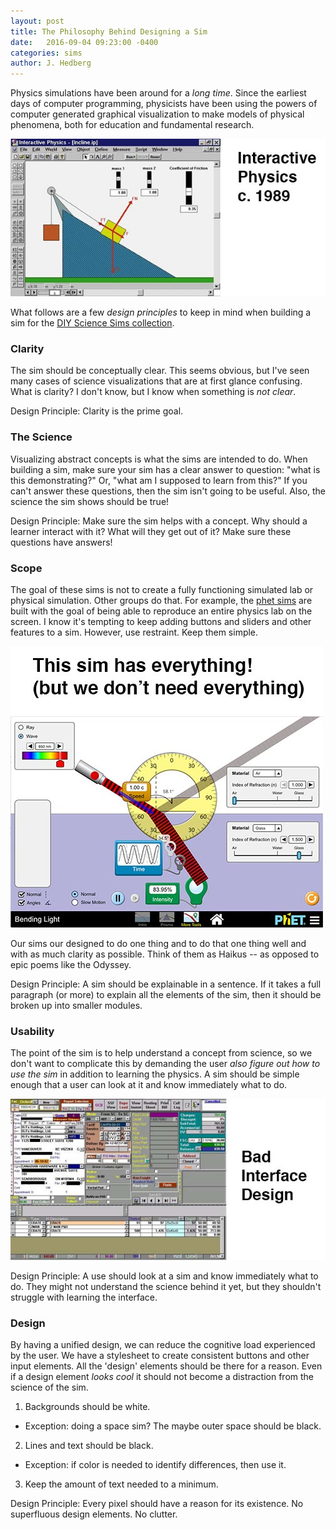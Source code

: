 ```yaml
---
layout: post
title: The Philosophy Behind Designing a Sim
date:   2016-09-04 09:23:00 -0400
categories: sims
author: J. Hedberg
---
```


Physics simulations have been around for a _long time_. Since the earliest days of computer programming, physicists have been using the powers of computer generated graphical visualization to make models of physical phenomena, both for education and fundamental research.

![classic](/img/classic-sim.jpg)

What follows are a few _design principles_ to keep in mind when building a sim for the [DIY Science Sims collection](/sims-catalog/).

### Clarity

The sim should be conceptually clear. This seems obvious, but I've seen many cases of science visualizations that are at first glance confusing. What is clarity? I don't know, but I know when something is _not clear_.

<p class="callout">Design Principle: Clarity is the prime goal.</p>

### The Science

Visualizing abstract concepts is what the sims are intended to do. When building a sim, make sure your sim has a clear answer to question: "what is this demonstrating?" Or, "what am I supposed to learn from this?" If you can't answer these questions, then the sim isn't going to be useful. Also, the science the sim shows should be true!

<p class="callout">Design Principle: Make sure the sim helps with a concept. Why should a learner interact with it? What will they get out of it? Make sure these questions have answers!</p>

### Scope

The goal of these sims is not to create a fully functioning simulated lab or physical simulation. Other groups do that. For example, the [phet sims](https://phet.colorado.edu/) are built with the goal of being able to reproduce an entire physics lab on the screen. I know it's tempting to keep adding buttons and sliders and other features to a sim. However, use restraint. Keep them simple.

![light](/img/phet-sim.jpg)

Our sims our designed to do one thing and to do that one thing well and with as much clarity as possible. Think of them as Haikus -- as opposed to epic poems like the Odyssey.

<p class="callout">Design Principle: A sim should be explainable in a sentence. If it takes a full paragraph (or more) to explain all the elements of the sim, then it should be broken up into smaller modules.</p>

### Usability

The point of the sim is to help understand a concept from science, so we don't want to complicate this by demanding the user _also figure out how to use the sim_ in addition to learning the physics. A sim should be simple enough that a user can look at it and know immediately what to do.

![Bad user interface](/img/badui2.jpg)

<p class="callout">Design Principle: A use should look at a sim and know immediately what to do. They might not understand the science behind it yet, but they shouldn't struggle with learning the interface.</p>

### Design

By having a unified design, we can reduce the cognitive load experienced by the user. We have a stylesheet to create consistent buttons and other input elements. All the 'design' elements should be there for a reason. Even if a design element _looks cool_ it should not become a distraction from the science of the sim.

  1. Backgrounds should be white.
  - Exception: doing a space sim? The maybe outer space should be black.
  2. Lines and text should be black.
  - Exception: if color is needed to identify differences, then use it.
  3. Keep the amount of text needed to a minimum.

<p class="callout">Design Principle: Every pixel should have a reason for its existence. No superfluous design elements. No clutter.</p>
